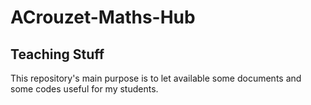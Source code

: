 # ACrouzet-Maths-Hub
## Teaching Stuff

This repository's main purpose is to let available some documents and some codes useful for my students.

